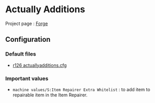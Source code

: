 <!-- TITLE: Actually Additions -->

# Actually Additions
Project page : [Forge](https://minecraft.curseforge.com/projects/actually-additions)

## Configuration
### Default files
* [r126 actuallyadditions.cfg](https://gist.githubusercontent.com/Leosky/9e9f0e3c752f3e886f5789b138489ba3/raw/ec165a242f314d8184481bcafd64c1e949734db3/actuallyadditions.cfg)

### Important values
* ```machine values/S:Item Repairer Extra Whitelist``` : to add item to repairable item in the Item Repairer.